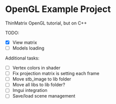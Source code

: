 # OpenGL Example Project

ThinMatrix OpenGL tutorial, but on C++

TODO:

- [x] View matrix
- [ ] Models loading

Additional tasks:
- [ ] Vertex colors in shader
- [ ] Fix projection matrix is setting each frame
- [ ] Move stb_image to lib folder
- [ ] Move all libs to lib folder?
- [ ] Imgui integration
- [ ] Save/load scene management